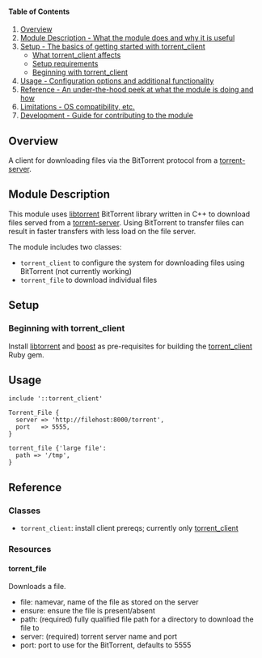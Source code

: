 #### Table of Contents

1. [Overview](#overview)
2. [Module Description - What the module does and why it is useful](#module-description)
3. [Setup - The basics of getting started with torrent_client](#setup)
    * [What torrent_client affects](#what-torrent_client-affects)
    * [Setup requirements](#setup-requirements)
    * [Beginning with torrent_client](#beginning-with-torrent_client)
4. [Usage - Configuration options and additional functionality](#usage)
5. [Reference - An under-the-hood peek at what the module is doing and how](#reference)
5. [Limitations - OS compatibility, etc.](#limitations)
6. [Development - Guide for contributing to the module](#development)

## Overview


A client for downloading files via the BitTorrent protocol from a [torrent-server](https://github.com/MikaelSmith/torrent-server).

## Module Description

This module uses [libtorrent](http://www.libtorrent.org/) BitTorrent library written in C++ to download files served from a [torrent-server](https://github.com/MikaelSmith/torrent-server). Using BitTorrent to transfer files can result in faster transfers with less load on the file server.

The module includes two classes:
- `torrent_client` to configure the system for downloading files using BitTorrent (not currently working)
- `torrent_file` to download individual files

## Setup

### Beginning with torrent_client

Install [libtorrent](http://www.libtorrent.org/) and [boost](https://www.boost.org/) as pre-requisites for building the [torrent_client](https://github.com/MikaelSmith/torrent_client) Ruby gem.

## Usage

```
include '::torrent_client'

Torrent_File {
  server => 'http://filehost:8000/torrent',
  port   => 5555,
}

torrent_file {'large file':
  path => '/tmp',
}
```

## Reference

### Classes

- `torrent_client`: install client prereqs; currently only [torrent_client](https://github.com/MikaelSmith/torrent_client)

### Resources

#### torrent_file

Downloads a file.

- file: namevar, name of the file as stored on the server
- ensure: ensure the file is present/absent
- path: (required) fully qualified file path for a directory to download the file to
- server: (required) torrent server name and port
- port: port to use for the BitTorrent, defaults to 5555
